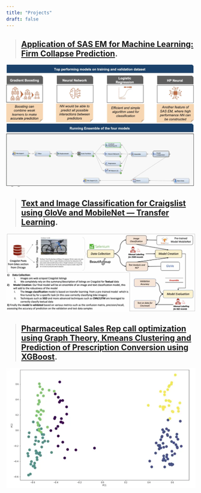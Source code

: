 ```yaml
---
title: "Projects"
draft: false
---
```



> ## [Application of SAS EM for Machine Learning: Firm Collapse Prediction](https://medium.com/shikhars-data-science-projects/text-and-image-classification-for-craigslist-using-glove-and-mobilenet-transfer-learning-9a8de59d9a25).
![image](/application_of_sas_em_image.jpeg "Application of SAS EM for Machine Learning: Firm Collapse Prediction")

> ## [Text and Image Classification for Craigslist using GloVe and MobileNet — Transfer Learning](https://medium.com/shikhars-data-science-projects/text-and-image-classification-for-craigslist-using-glove-and-mobilenet-transfer-learning-9a8de59d9a25).
![image](/text_image_classification.jpeg "Text and Image Classification for Craigslist using GloVe and MobileNet — Transfer Learning")

> ## [Pharmaceutical Sales Rep call optimization using Graph Theory, Kmeans Clustering and Prediction of Prescription Conversion using XGBoost](https://medium.com/shikhars-data-science-projects/pharmaceutical-sales-rep-call-optimization-using-graph-theory-and-prediction-of-prescription-986aa5ecb914).
![image](/pharma_sales_optimization.jpeg "Pharmaceutical Sales Rep call optimization using Graph Theory, Kmeans Clustering and Prediction of Prescription Conversion using XGBoost")


